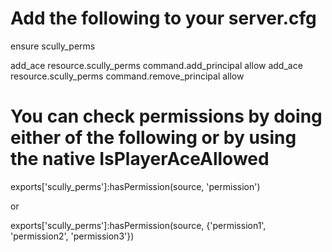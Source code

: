 # Add the following to your server.cfg

ensure scully_perms

add_ace resource.scully_perms command.add_principal allow
add_ace resource.scully_perms command.remove_principal allow

# You can check permissions by doing either of the following or by using the native IsPlayerAceAllowed

exports['scully_perms']:hasPermission(source, 'permission')

or

exports['scully_perms']:hasPermission(source, {'permission1', 'permission2', 'permission3'})